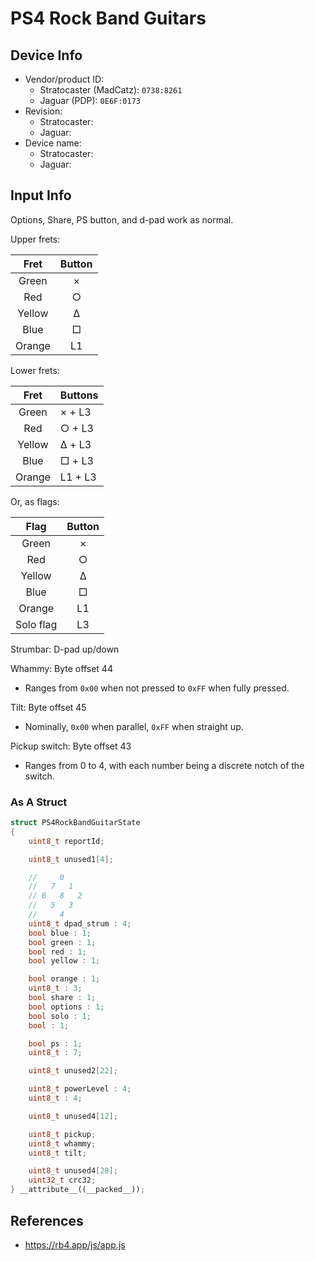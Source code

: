 # PS4 Rock Band Guitars

## Device Info

- Vendor/product ID:
  - Stratocaster (MadCatz): `0738:8261`
  - Jaguar (PDP): `0E6F:0173`
- Revision:
  - Stratocaster:
  - Jaguar:
- Device name:
  - Stratocaster:
  - Jaguar:

## Input Info

Options, Share, PS button, and d-pad work as normal.

Upper frets:

| Fret   | Button |
| :--:   | :----: |
| Green  | ×      |
| Red    | ○      |
| Yellow | Δ      |
| Blue   | □      |
| Orange | L1     |

Lower frets:

| Fret   | Buttons |
| :--:   | :------ |
| Green  | × + L3  |
| Red    | ○ + L3  |
| Yellow | Δ + L3  |
| Blue   | □ + L3  |
| Orange | L1 + L3 |

Or, as flags:

| Flag      | Button |
| :--:      | :----: |
| Green     | ×      |
| Red       | ○      |
| Yellow    | Δ      |
| Blue      | □      |
| Orange    | L1     |
| Solo flag | L3     |

Strumbar: D-pad up/down

Whammy: Byte offset 44

- Ranges from `0x00` when not pressed to `0xFF` when fully pressed.

Tilt: Byte offset 45

- Nominally, `0x00` when parallel, `0xFF` when straight up.

Pickup switch: Byte offset 43

- Ranges from 0 to 4, with each number being a discrete notch of the switch.

### As A Struct

```cpp
struct PS4RockBandGuitarState
{
    uint8_t reportId;

    uint8_t unused1[4];

    //     0
    //   7   1
    // 6   8   2
    //   5   3
    //     4
    uint8_t dpad_strum : 4;
    bool blue : 1;
    bool green : 1;
    bool red : 1;
    bool yellow : 1;

    bool orange : 1;
    uint8_t : 3;
    bool share : 1;
    bool options : 1;
    bool solo : 1;
    bool : 1;

    bool ps : 1;
    uint8_t : 7;

    uint8_t unused2[22];

    uint8_t powerLevel : 4;
    uint8_t : 4;

    uint8_t unused4[12];

    uint8_t pickup;
    uint8_t whammy;
    uint8_t tilt;

    uint8_t unused4[28];
    uint32_t crc32;
} __attribute__((__packed__));
```

## References

- https://rb4.app/js/app.js
